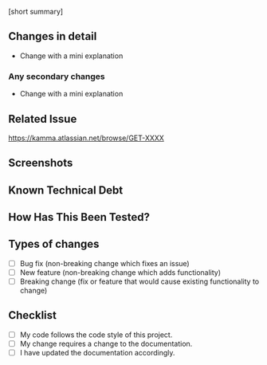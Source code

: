 <!--- Provide a general summary of your changes in the Title above -->
<!--- Should be prefixed with the Jira issue number `GET-XXXX: My PR title` so that it gets pulled into the Jira UI -->

<!--- Provide a short summary for context -->
[short summary]

<!--- Describe your changes in detail, with multiple summaries of changes (if required) -->
## Changes in detail

- Change with a mini explanation

### Any secondary changes
<!--- Describe any fixes or refactorings that weren't directly related to the main goal of the PR/Jira ticket. -->
- Change with a mini explanation

## Related Issue
<!--- Please link to the issue here: -->

https://kamma.atlassian.net/browse/GET-XXXX

## Screenshots
<!--- Share any sceenshots your project may have that you think might be helpful or QA and documentation. -->

## Known Technical Debt
<!--- Describe any known technical debt issues that have been considered in detail -->

## How Has This Been Tested?
<!--- Please describe in detail how you tested your changes or test areas that should be looked into/prioritised (advisory) by QA. -->

## Types of changes
<!--- What types of changes does your code introduce? Put an `x` in all the boxes that apply: -->
- [ ] Bug fix (non-breaking change which fixes an issue)
- [ ] New feature (non-breaking change which adds functionality)
- [ ] Breaking change (fix or feature that would cause existing functionality to change)

## Checklist
<!--- Go over all the following points, and put an `x` in all the boxes that apply. -->
<!--- If you're unsure about any of these, don't hesitate to ask. We're here to help! -->
- [ ] My code follows the code style of this project.
- [ ] My change requires a change to the documentation.
- [ ] I have updated the documentation accordingly.
